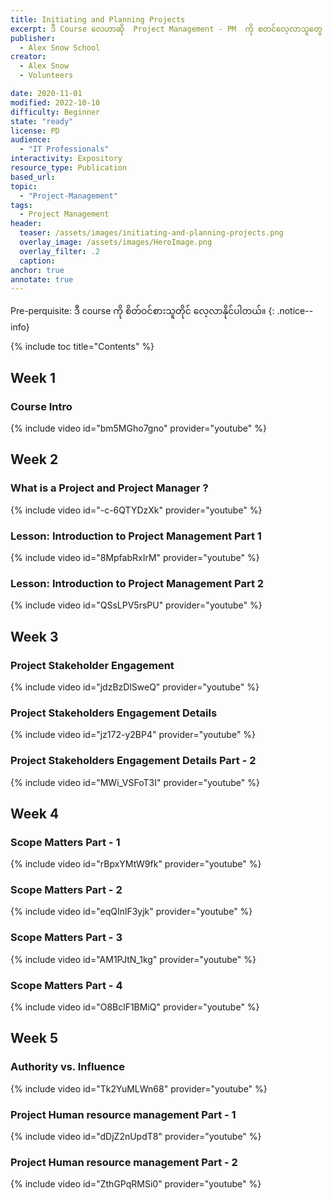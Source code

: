 ```yaml
---
title: Initiating and Planning Projects
excerpt: ဒီ Course လေဟာဆို  Project Management - PM  ကို စတင်လေ့လာသူတွေ ပထမဆုံးစလေ့လာသင့်တဲ့ course ဖြစ်ပါတယ်။ PM  နဲ့ အခြေခံလေးတွေကို အသာပေး ဆွေးနွေးထားကြပါတယ်။
publisher:
  - Alex Snow School 
creator:
  - Alex Snow
  - Volunteers

date: 2020-11-01
modified: 2022-10-10
difficulty: Beginner
state: "ready"
license: PD
audience:
  - "IT Professionals"  
interactivity: Expository
resource_type: Publication
based_url: 
topic:
  - "Project-Management"
tags:
  - Project Management
header:
  teaser: /assets/images/initiating-and-planning-projects.png
  overlay_image: /assets/images/HeroImage.png
  overlay_filter: .2
  caption: 
anchor: true
annotate: true
---
```


Pre-perquisite: ဒီ course ကို စိတ်ဝင်စားသူတိုင် လေ့လာနိုင်ပါတယ်။
{: .notice--info}

{% include toc title="Contents" %}

## Week 1

### Course Intro

{% include video id="bm5MGho7gno" provider="youtube" %}

## Week 2

### What is a Project and Project Manager ?

{% include video id="-c-6QTYDzXk" provider="youtube" %}

### Lesson: Introduction to Project Management Part 1

{% include video id="8MpfabRxIrM" provider="youtube" %}

### Lesson: Introduction to Project Management Part 2

{% include video id="QSsLPV5rsPU" provider="youtube" %}

## Week 3

### Project Stakeholder Engagement

{% include video id="jdzBzDlSweQ" provider="youtube" %}

### Project Stakeholders Engagement Details

{% include video id="jz172-y2BP4" provider="youtube" %}

### Project Stakeholders Engagement Details Part - 2

{% include video id="MWi_VSFoT3I" provider="youtube" %}

## Week 4

### Scope Matters Part - 1

{% include video id="rBpxYMtW9fk" provider="youtube" %}

### Scope Matters Part - 2

{% include video id="eqQInlF3yjk" provider="youtube" %}

### Scope Matters Part - 3

{% include video id="AM1PJtN_1kg" provider="youtube" %}

### Scope Matters Part - 4

{% include video id="O8BclF1BMiQ" provider="youtube" %}

## Week 5

### Authority vs. Influence

{% include video id="Tk2YuMLWn68" provider="youtube" %}

### Project Human resource management Part - 1

{% include video id="dDjZ2nUpdT8" provider="youtube" %}

### Project Human resource management Part - 2

{% include video id="ZthGPqRMSi0" provider="youtube" %}

